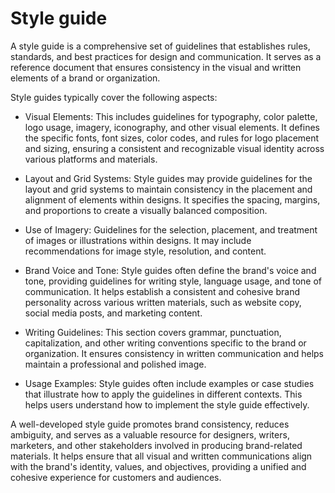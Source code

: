 # Style guide

A style guide is a comprehensive set of guidelines that establishes rules, standards, and best practices for design and communication. It serves as a reference document that ensures consistency in the visual and written elements of a brand or organization.

Style guides typically cover the following aspects:

* Visual Elements: This includes guidelines for typography, color palette, logo usage, imagery, iconography, and other visual elements. It defines the specific fonts, font sizes, color codes, and rules for logo placement and sizing, ensuring a consistent and recognizable visual identity across various platforms and materials.

* Layout and Grid Systems: Style guides may provide guidelines for the layout and grid systems to maintain consistency in the placement and alignment of elements within designs. It specifies the spacing, margins, and proportions to create a visually balanced composition.

* Use of Imagery: Guidelines for the selection, placement, and treatment of images or illustrations within designs. It may include recommendations for image style, resolution, and content.

* Brand Voice and Tone: Style guides often define the brand's voice and tone, providing guidelines for writing style, language usage, and tone of communication. It helps establish a consistent and cohesive brand personality across various written materials, such as website copy, social media posts, and marketing content.

* Writing Guidelines: This section covers grammar, punctuation, capitalization, and other writing conventions specific to the brand or organization. It ensures consistency in written communication and helps maintain a professional and polished image.

* Usage Examples: Style guides often include examples or case studies that illustrate how to apply the guidelines in different contexts. This helps users understand how to implement the style guide effectively.

A well-developed style guide promotes brand consistency, reduces ambiguity, and serves as a valuable resource for designers, writers, marketers, and other stakeholders involved in producing brand-related materials. It helps ensure that all visual and written communications align with the brand's identity, values, and objectives, providing a unified and cohesive experience for customers and audiences.